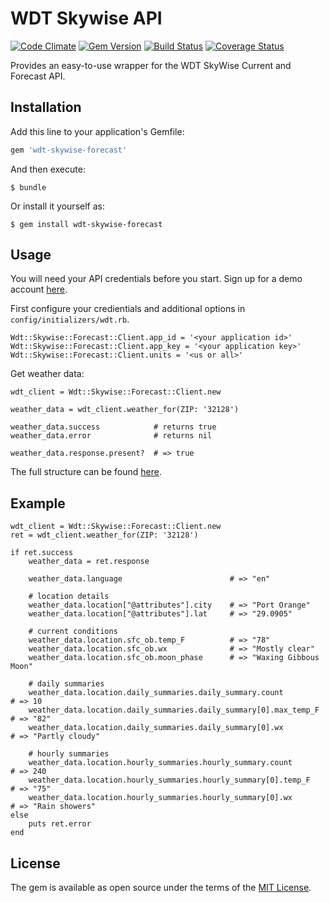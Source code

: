 # WDT Skywise API
[![Code Climate](https://codeclimate.com/github/coryp/wdt-skywise-forecast/badges/gpa.svg)](https://codeclimate.com/github/coryp/wdt-skywise-forecast)
[![Gem Version](https://badge.fury.io/rb/wdt-skywise-forecast.svg)](https://badge.fury.io/rb/wdt-skywise-forecast)
[![Build Status](https://travis-ci.org/coryp/wdt-skywise-forecast.svg?branch=master)](https://travis-ci.org/coryp/wdt-skywise-forecast) 
[![Coverage Status](https://coveralls.io/repos/github/coryp/wdt-skywise-forecast/badge.svg?branch=master)](https://coveralls.io/github/coryp/wdt-skywise-forecast?branch=master)


Provides an easy-to-use wrapper for the WDT SkyWise Current and Forecast API.

## Installation

Add this line to your application's Gemfile:

```ruby
gem 'wdt-skywise-forecast'
```

And then execute:

    $ bundle

Or install it yourself as:

    $ gem install wdt-skywise-forecast

## Usage

You will need your API credentials before you start.  Sign up for a demo account [here](https://skywise.wdtinc.com/signup?plan_ids[]=2357355853734 "here").

First configure your credientials and additional options in `config/initializers/wdt.rb`.


    Wdt::Skywise::Forecast::Client.app_id = '<your application id>'
    Wdt::Skywise::Forecast::Client.app_key = '<your application key>'
    Wdt::Skywise::Forecast::Client.units = '<us or all>'

Get weather data:

    wdt_client = Wdt::Skywise::Forecast::Client.new
    
    weather_data = wdt_client.weather_for(ZIP: '32128')
    
    weather_data.success            # returns true
    weather_data.error              # returns nil
    
    weather_data.response.present?  # => true

The full structure can be found [here](https://skywise.wdtinc.com/root/mega-docs.html#xml_response "here").

## Example

    wdt_client = Wdt::Skywise::Forecast::Client.new
    ret = wdt_client.weather_for(ZIP: '32128')
    
    if ret.success
        weather_data = ret.response
        
        weather_data.language                        # => "en"
        
        # location details
        weather_data.location["@attributes"].city    # => "Port Orange"
        weather_data.location["@attributes"].lat     # => "29.0905"
        
        # current conditions
        weather_data.location.sfc_ob.temp_F          # => "78"
        weather_data.location.sfc_ob.wx              # => "Mostly clear"
        weather_data.location.sfc_ob.moon_phase      # => "Waxing Gibbous Moon"
        
        # daily summaries
        weather_data.location.daily_summaries.daily_summary.count           # => 10
        weather_data.location.daily_summaries.daily_summary[0].max_temp_F   # => "82"
        weather_data.location.daily_summaries.daily_summary[0].wx           # => "Partly cloudy"
        
        # hourly summaries
        weather_data.location.hourly_summaries.hourly_summary.count         # => 240
        weather_data.location.hourly_summaries.hourly_summary[0].temp_F     # => "75"
        weather_data.location.hourly_summaries.hourly_summary[0].wx         # => "Rain showers"
    else
        puts ret.error
    end
    
    

## License

The gem is available as open source under the terms of the [MIT License](http://opensource.org/licenses/MIT).

